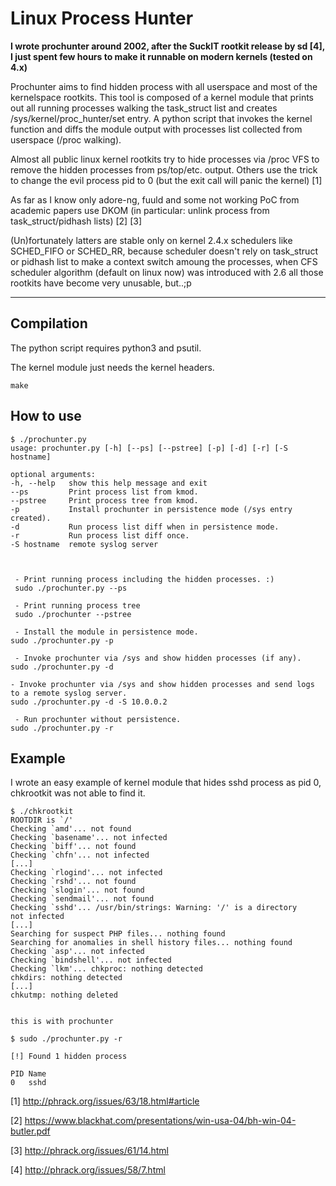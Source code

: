 Linux Process Hunter
=================

**I wrote prochunter around 2002, after the SuckIT rootkit release by sd [4], I just spent few hours to make it runnable on modern kernels (tested on 4.x)**

Prochunter aims to find hidden process with all userspace and most of the kernelspace rootkits.
This tool is composed of a kernel module that prints out all running processes walking the task_struct list and creates /sys/kernel/proc_hunter/set entry. A python script that 
invokes
the kernel function and diffs the module output with processes list collected from userspace (/proc walking).

Almost all public linux kernel rootkits try to hide processes via /proc VFS to remove the hidden processes from ps/top/etc. output.
Others use the trick to change the evil process pid to 0 (but the exit call will panic the kernel) [1]

As far as I know only adore-ng, fuuld and some not working PoC from academic papers use DKOM (in particular: unlink process from task_struct/pidhash lists) [2]  [3]

(Un)fortunately latters are stable only on kernel 2.4.x schedulers like SCHED_FIFO or SCHED_RR, because scheduler doesn't rely on task_struct or pidhash list to make a context switch
amoung the processes, when CFS scheduler algorithm (default on linux now) was introduced with 2.6 all those rootkits have become very unusable, but..;p

----------


Compilation
-------------

The python script requires python3 and psutil.

The kernel module just needs the kernel headers.

    make


How to use
-------------

    $ ./prochunter.py 
    usage: prochunter.py [-h] [--ps] [--pstree] [-p] [-d] [-r] [-S hostname]
    
    optional arguments:
    -h, --help   show this help message and exit
    --ps         Print process list from kmod.
    --pstree     Print process tree from kmod.
    -p           Install prochunter in persistence mode (/sys entry created).
    -d           Run process list diff when in persistence mode.
    -r           Run process list diff once.
    -S hostname  remote syslog server
    
     
    
     - Print running process including the hidden processes. :)
     sudo ./prochunter.py --ps
    
     - Print running process tree
     sudo ./prochunter --pstree

     - Install the module in persistence mode.
    sudo ./prochunter.py -p 
    
     - Invoke prochunter via /sys and show hidden processes (if any).
    sudo ./prochunter.py -d
    
    - Invoke prochunter via /sys and show hidden processes and send logs to a remote syslog server.
    sudo ./prochunter.py -d -S 10.0.0.2
    
     - Run prochunter without persistence.
    sudo ./prochunter.py -r
    

Example
-------------

I wrote an easy example of kernel module that hides sshd process as pid 0, chkrootkit was not able to find it.

    $ ./chkrootkit 
    ROOTDIR is `/'
    Checking `amd'... not found
    Checking `basename'... not infected
    Checking `biff'... not found
    Checking `chfn'... not infected
    [...]
    Checking `rlogind'... not infected
    Checking `rshd'... not found
    Checking `slogin'... not found
    Checking `sendmail'... not found
    Checking `sshd'... /usr/bin/strings: Warning: '/' is a directory
    not infected
    [...]
    Searching for suspect PHP files... nothing found
    Searching for anomalies in shell history files... nothing found
    Checking `asp'... not infected
    Checking `bindshell'... not infected
    Checking `lkm'... chkproc: nothing detected
    chkdirs: nothing detected
    [...]
    chkutmp: nothing deleted
    
    
    this is with prochunter
    
    $ sudo ./prochunter.py -r
    
    [!] Found 1 hidden process
    
    PID	Name
    0	sshd



    
[1] http://phrack.org/issues/63/18.html#article

[2] https://www.blackhat.com/presentations/win-usa-04/bh-win-04-butler.pdf

[3] http://phrack.org/issues/61/14.html

[4] http://phrack.org/issues/58/7.html


